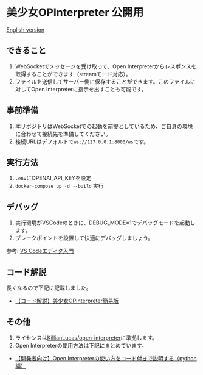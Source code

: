 # 美少女OPInterpreter 公開用
[English version](./en_README.md)

## できること

1. WebSocketでメッセージを受け取って、Open Interpreterからレスポンスを取得することができます（streamモード対応）。
2. ファイルを送信してサーバー側に保存することができます。このファイルに対してOpen Interpreterに指示を出すことも可能です。

## 事前準備

1. 本リポジトリはWebSocketでの起動を前提としているため、ご自身の環境に合わせて接続先を準備してください。
2. 接続URLはデフォルトで`ws://127.0.0.1:8000/ws`です。

## 実行方法

1. `.env`にOPENAI_API_KEYを設定
2. `docker-compose up -d --build` 実行

## デバッグ

1. 実行環境がVSCodeのときに、DEBUG_MODE=1でデバッグモードを起動します。
2. ブレークポイントを設置して快適にデバッグしましょう。

参考: [VS Codeエディタ入門](https://zenn.dev/karaage0703/books/80b6999d429abc8051bb/viewer/898591)

## コード解説

長くなるので下記に記載しました。

- [【コード解説】美少女OPInterpreter簡易版](https://note.com/nike_cha_n/n/n39f62ee846e3)

## その他

1. ライセンスは[KillianLucas/open-interpreter](https://github.com/KillianLucas/open-interpreter)に準拠します。
2. Open Interpreterの使用方法は下記にまとめています。

- [【開発者向け】Open Interpreterの使い方をコード付きで説明する（python編）](https://note.com/nike_cha_n/n/n764514cf5351)
